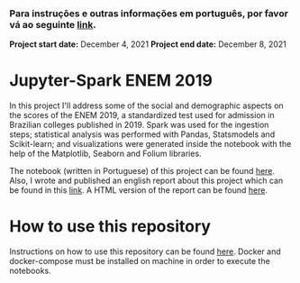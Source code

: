 ### Para instruções e outras informações em português, por favor vá ao seguinte [link](LEA-ME.md).

**Project start date:** December 4, 2021
**Project end date:** December 8, 2021

# Jupyter-Spark ENEM 2019
In this project I'll address some of the social and demographic aspects on the scores of the ENEM 2019, a standardized test used for admission in Brazilian colleges published in 2019. Spark was used for the ingestion steps; statistical analysis was performed with Pandas, Statsmodels and Scikit-learn; and visualizations were generated inside the notebook with the help of the Matplotlib, Seaborn and Folium libraries.

The notebook (written in Portuguese) of this project can be found [here](src/main.ipynb). Also, I wrote and published an english report about this project which can be found in this [link](http://kauvinlucas.com/projects/jupyter-spark-enem-2019/en.html). A HTML version of the report can be found [here](assets/main.html).


# How to use this repository
Instructions on how to use this repository can be found [here](docs/en.md). Docker and docker-compose must be installed on machine in order to execute the notebooks.

